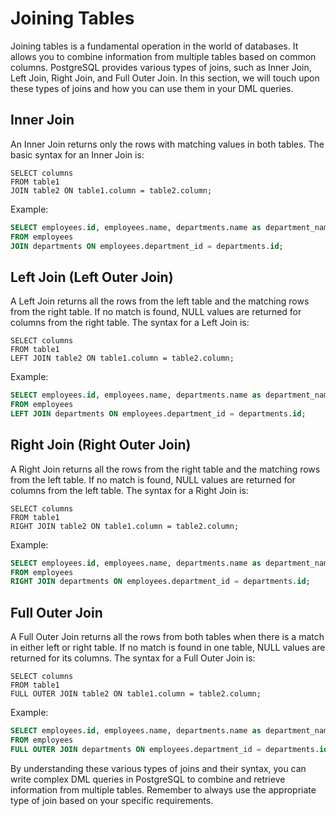 # Joining Tables

Joining tables is a fundamental operation in the world of databases. It allows you to combine information from multiple tables based on common columns. PostgreSQL provides various types of joins, such as Inner Join, Left Join, Right Join, and Full Outer Join. In this section, we will touch upon these types of joins and how you can use them in your DML queries.

## Inner Join

An Inner Join returns only the rows with matching values in both tables. The basic syntax for an Inner Join is:

```
SELECT columns
FROM table1
JOIN table2 ON table1.column = table2.column;
```

Example:

```sql
SELECT employees.id, employees.name, departments.name as department_name
FROM employees
JOIN departments ON employees.department_id = departments.id;
```

## Left Join (Left Outer Join)

A Left Join returns all the rows from the left table and the matching rows from the right table. If no match is found, NULL values are returned for columns from the right table. The syntax for a Left Join is:

```
SELECT columns
FROM table1
LEFT JOIN table2 ON table1.column = table2.column;
```

Example:

```sql
SELECT employees.id, employees.name, departments.name as department_name
FROM employees
LEFT JOIN departments ON employees.department_id = departments.id;
```

## Right Join (Right Outer Join)

A Right Join returns all the rows from the right table and the matching rows from the left table. If no match is found, NULL values are returned for columns from the left table. The syntax for a Right Join is:

```
SELECT columns
FROM table1
RIGHT JOIN table2 ON table1.column = table2.column;
```

Example:

```sql
SELECT employees.id, employees.name, departments.name as department_name
FROM employees
RIGHT JOIN departments ON employees.department_id = departments.id;
```

## Full Outer Join

A Full Outer Join returns all the rows from both tables when there is a match in either left or right table. If no match is found in one table, NULL values are returned for its columns. The syntax for a Full Outer Join is:

```
SELECT columns
FROM table1
FULL OUTER JOIN table2 ON table1.column = table2.column;
```

Example:

```sql
SELECT employees.id, employees.name, departments.name as department_name
FROM employees
FULL OUTER JOIN departments ON employees.department_id = departments.id;
```

By understanding these various types of joins and their syntax, you can write complex DML queries in PostgreSQL to combine and retrieve information from multiple tables. Remember to always use the appropriate type of join based on your specific requirements.